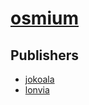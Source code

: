 # [osmium](https://pypi.org/project/osmium)



## Publishers
- [jokoala](https://pypi.org/user/jokoala)
- [lonvia](https://pypi.org/user/lonvia)

